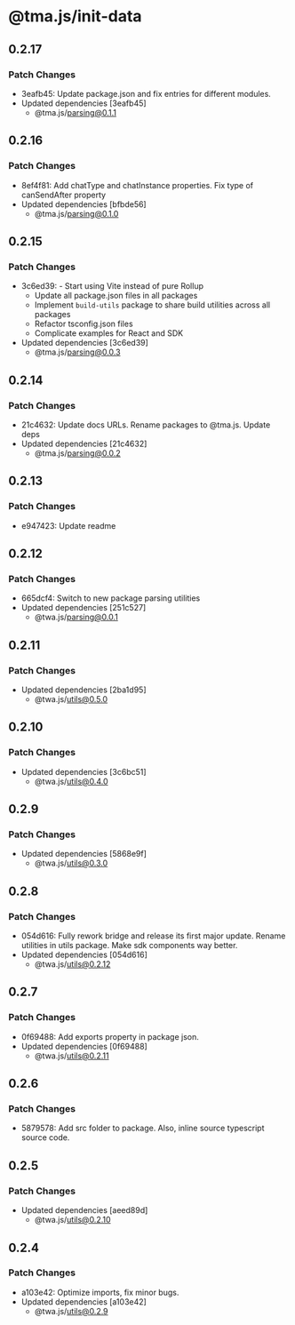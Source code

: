# @tma.js/init-data

## 0.2.17

### Patch Changes

- 3eafb45: Update package.json and fix entries for different modules.
- Updated dependencies [3eafb45]
  - @tma.js/parsing@0.1.1

## 0.2.16

### Patch Changes

- 8ef4f81: Add chatType and chatInstance properties. Fix type of canSendAfter property
- Updated dependencies [bfbde56]
  - @tma.js/parsing@0.1.0

## 0.2.15

### Patch Changes

- 3c6ed39: - Start using Vite instead of pure Rollup
  - Update all package.json files in all packages
  - Implement `build-utils` package to share build utilities across all packages
  - Refactor tsconfig.json files
  - Complicate examples for React and SDK
- Updated dependencies [3c6ed39]
  - @tma.js/parsing@0.0.3

## 0.2.14

### Patch Changes

- 21c4632: Update docs URLs. Rename packages to @tma.js. Update deps
- Updated dependencies [21c4632]
  - @tma.js/parsing@0.0.2

## 0.2.13

### Patch Changes

- e947423: Update readme

## 0.2.12

### Patch Changes

- 665dcf4: Switch to new package parsing utilities
- Updated dependencies [251c527]
  - @twa.js/parsing@0.0.1

## 0.2.11

### Patch Changes

- Updated dependencies [2ba1d95]
  - @twa.js/utils@0.5.0

## 0.2.10

### Patch Changes

- Updated dependencies [3c6bc51]
  - @twa.js/utils@0.4.0

## 0.2.9

### Patch Changes

- Updated dependencies [5868e9f]
  - @twa.js/utils@0.3.0

## 0.2.8

### Patch Changes

- 054d616: Fully rework bridge and release its first major update. Rename utilities in utils package. Make sdk components way better.
- Updated dependencies [054d616]
  - @twa.js/utils@0.2.12

## 0.2.7

### Patch Changes

- 0f69488: Add exports property in package json.
- Updated dependencies [0f69488]
  - @twa.js/utils@0.2.11

## 0.2.6

### Patch Changes

- 5879578: Add src folder to package. Also, inline source typescript source code.

## 0.2.5

### Patch Changes

- Updated dependencies [aeed89d]
  - @twa.js/utils@0.2.10

## 0.2.4

### Patch Changes

- a103e42: Optimize imports, fix minor bugs.
- Updated dependencies [a103e42]
  - @twa.js/utils@0.2.9
